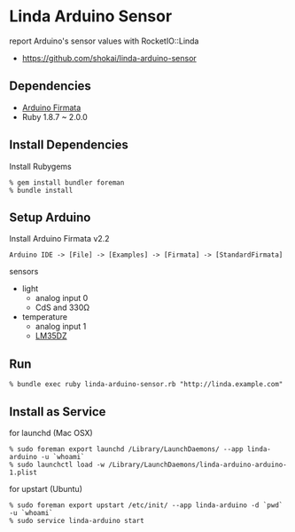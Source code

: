 Linda Arduino Sensor
====================
report Arduino's sensor values with RocketIO::Linda

* https://github.com/shokai/linda-arduino-sensor


Dependencies
------------
- [Arduino Firmata](https://github.com/shokai/arduino_firmata)
- Ruby 1.8.7 ~ 2.0.0


Install Dependencies
--------------------

Install Rubygems

    % gem install bundler foreman
    % bundle install


Setup Arduino
-------------

Install Arduino Firmata v2.2

    Arduino IDE -> [File] -> [Examples] -> [Firmata] -> [StandardFirmata]


sensors
- light
  - analog input 0
  - CdS and 330Ω
- temperature
  - analog input 1
  - [LM35DZ](http://akizukidenshi.com/catalog/g/gi-00116/)


Run
---

    % bundle exec ruby linda-arduino-sensor.rb "http://linda.example.com"


Install as Service
------------------

for launchd (Mac OSX)

    % sudo foreman export launchd /Library/LaunchDaemons/ --app linda-arduino -u `whoami`
    % sudo launchctl load -w /Library/LaunchDaemons/linda-arduino-arduino-1.plist

for upstart (Ubuntu)

    % sudo foreman export upstart /etc/init/ --app linda-arduino -d `pwd` -u `whoami`
    % sudo service linda-arduino start
